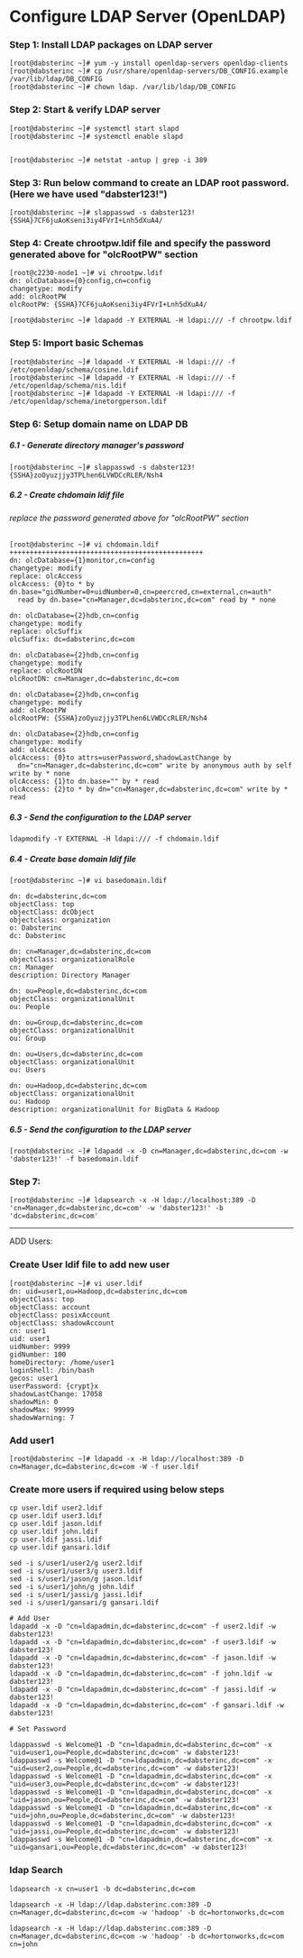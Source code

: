 # Configure LDAP Server (OpenLDAP)



### Step 1: Install LDAP packages on LDAP server
```
[root@dabsterinc ~]# yum -y install openldap-servers openldap-clients
[root@dabsterinc ~]# cp /usr/share/openldap-servers/DB_CONFIG.example /var/lib/ldap/DB_CONFIG 
[root@dabsterinc ~]# chown ldap. /var/lib/ldap/DB_CONFIG 
```

### Step 2: Start & verify LDAP server
```
[root@dabsterinc ~]# systemctl start slapd 
[root@dabsterinc ~]# systemctl enable slapd


[root@dabsterinc ~]# netstat -antup | grep -i 389
```

### Step 3: Run below command to create an LDAP root password. (Here we have used "dabster123!")
```
[root@dabsterinc ~]# slappasswd -s dabster123!
{SSHA}7CF6juAoKseni3iy4FVrI+Lnh5dXuA4/
```
### Step 4: Create chrootpw.ldif file and specify the password generated above for "olcRootPW" section
```
[root@c2230-node1 ~]# vi chrootpw.ldif
dn: olcDatabase={0}config,cn=config
changetype: modify
add: olcRootPW
olcRootPW: {SSHA}7CF6juAoKseni3iy4FVrI+Lnh5dXuA4/
```

```
[root@dabsterinc ~]# ldapadd -Y EXTERNAL -H ldapi:/// -f chrootpw.ldif 
```

### Step 5: Import basic Schemas
```
[root@dabsterinc ~]# ldapadd -Y EXTERNAL -H ldapi:/// -f /etc/openldap/schema/cosine.ldif 
[root@dabsterinc ~]# ldapadd -Y EXTERNAL -H ldapi:/// -f /etc/openldap/schema/nis.ldif 
[root@dabsterinc ~]# ldapadd -Y EXTERNAL -H ldapi:/// -f /etc/openldap/schema/inetorgperson.ldif 
```

### Step 6:	Setup domain name on LDAP DB

##### 6.1 - Generate directory manager's password
```
[root@dabsterinc ~]# slappasswd -s dabster123!
{SSHA}zoOyuzjjy3TPLhen6LVWDCcRLER/Nsh4
```
##### 6.2 - Create chdomain ldif file
###### replace the password generated above for "olcRootPW" section
```
[root@dabsterinc ~]# vi chdomain.ldif
++++++++++++++++++++++++++++++++++++++++++++++++
dn: olcDatabase={1}monitor,cn=config
changetype: modify
replace: olcAccess
olcAccess: {0}to * by dn.base="gidNumber=0+uidNumber=0,cn=peercred,cn=external,cn=auth"
  read by dn.base="cn=Manager,dc=dabsterinc,dc=com" read by * none

dn: olcDatabase={2}hdb,cn=config
changetype: modify
replace: olcSuffix
olcSuffix: dc=dabsterinc,dc=com

dn: olcDatabase={2}hdb,cn=config
changetype: modify
replace: olcRootDN
olcRootDN: cn=Manager,dc=dabsterinc,dc=com

dn: olcDatabase={2}hdb,cn=config
changetype: modify
add: olcRootPW
olcRootPW: {SSHA}zoOyuzjjy3TPLhen6LVWDCcRLER/Nsh4

dn: olcDatabase={2}hdb,cn=config
changetype: modify
add: olcAccess
olcAccess: {0}to attrs=userPassword,shadowLastChange by
  dn="cn=Manager,dc=dabsterinc,dc=com" write by anonymous auth by self write by * none
olcAccess: {1}to dn.base="" by * read
olcAccess: {2}to * by dn="cn=Manager,dc=dabsterinc,dc=com" write by * read
```

##### 6.3 - Send the configuration to the LDAP server
```
ldapmodify -Y EXTERNAL -H ldapi:/// -f chdomain.ldif 
```

##### 6.4 - Create base domain ldif file
```
[root@dabsterinc ~]# vi basedomain.ldif
```

```
dn: dc=dabsterinc,dc=com
objectClass: top
objectClass: dcObject
objectclass: organization
o: Dabsterinc
dc: Dabsterinc

dn: cn=Manager,dc=dabsterinc,dc=com
objectClass: organizationalRole
cn: Manager
description: Directory Manager

dn: ou=People,dc=dabsterinc,dc=com
objectClass: organizationalUnit
ou: People

dn: ou=Group,dc=dabsterinc,dc=com
objectClass: organizationalUnit
ou: Group

dn: ou=Users,dc=dabsterinc,dc=com
objectClass: organizationalUnit
ou: Users

dn: ou=Hadoop,dc=dabsterinc,dc=com
objectClass: organizationalUnit
ou: Hadoop
description: organizationalUnit for BigData & Hadoop
```
##### 6.5 - Send the configuration to the LDAP server
```
[root@dabsterinc ~]# ldapadd -x -D cn=Manager,dc=dabsterinc,dc=com -w 'dabster123!' -f basedomain.ldif
```


### Step 7: 
```
[root@dabsterinc ~]# ldapsearch -x -H ldap://localhost:389 -D 'cn=Manager,dc=dabsterinc,dc=com' -w 'dabster123!' -b 'dc=dabsterinc,dc=com'
```

------------------------------------------------------------------------------------------------------------------------------
ADD Users:

### Create User ldif file to add new user
```
[root@dabsterinc ~]# vi user.ldif
dn: uid=user1,ou=Hadoop,dc=dabsterinc,dc=com
objectClass: top
objectClass: account
objectClass: posixAccount
objectClass: shadowAccount
cn: user1
uid: user1
uidNumber: 9999
gidNumber: 100
homeDirectory: /home/user1
loginShell: /bin/bash
gecos: user1
userPassword: {crypt}x
shadowLastChange: 17058
shadowMin: 0
shadowMax: 99999
shadowWarning: 7
```

### Add user1
```
[root@dabsterinc ~]# ldapadd -x -H ldap://localhost:389 -D cn=Manager,dc=dabsterinc,dc=com -W -f user.ldif
```

### Create more users if required using below steps
```
cp user.ldif user2.ldif
cp user.ldif user3.ldif
cp user.ldif jason.ldif 
cp user.ldif john.ldif 
cp user.ldif jassi.ldif
cp user.ldif gansari.ldif

sed -i s/user1/user2/g user2.ldif
sed -i s/user1/user3/g user3.ldif
sed -i s/user1/jason/g jason.ldif
sed -i s/user1/john/g john.ldif
sed -i s/user1/jassi/g jassi.ldif
sed -i s/user1/gansari/g gansari.ldif

# Add User
ldapadd -x -D "cn=ldapadmin,dc=dabsterinc,dc=com" -f user2.ldif -w dabster123!
ldapadd -x -D "cn=ldapadmin,dc=dabsterinc,dc=com" -f user3.ldif -w dabster123!
ldapadd -x -D "cn=ldapadmin,dc=dabsterinc,dc=com" -f jason.ldif -w dabster123!
ldapadd -x -D "cn=ldapadmin,dc=dabsterinc,dc=com" -f john.ldif -w dabster123!
ldapadd -x -D "cn=ldapadmin,dc=dabsterinc,dc=com" -f jassi.ldif -w dabster123!
ldapadd -x -D "cn=ldapadmin,dc=dabsterinc,dc=com" -f gansari.ldif -w dabster123!

# Set Password

ldappasswd -s Welcome@1 -D "cn=ldapadmin,dc=dabsterinc,dc=com" -x "uid=user1,ou=People,dc=dabsterinc,dc=com" -w dabster123!
ldappasswd -s Welcome@1 -D "cn=ldapadmin,dc=dabsterinc,dc=com" -x "uid=user2,ou=People,dc=dabsterinc,dc=com" -w dabster123!
ldappasswd -s Welcome@1 -D "cn=ldapadmin,dc=dabsterinc,dc=com" -x "uid=user3,ou=People,dc=dabsterinc,dc=com" -w dabster123!
ldappasswd -s Welcome@1 -D "cn=ldapadmin,dc=dabsterinc,dc=com" -x "uid=jason,ou=People,dc=dabsterinc,dc=com" -w dabster123!
ldappasswd -s Welcome@1 -D "cn=ldapadmin,dc=dabsterinc,dc=com" -x "uid=john,ou=People,dc=dabsterinc,dc=com" -w dabster123!
ldappasswd -s Welcome@1 -D "cn=ldapadmin,dc=dabsterinc,dc=com" -x "uid=jassi,ou=People,dc=dabsterinc,dc=com" -w dabster123!
ldappasswd -s Welcome@1 -D "cn=ldapadmin,dc=dabsterinc,dc=com" -x "uid=gansari,ou=People,dc=dabsterinc,dc=com" -w dabster123!
```

### ldap Search
```
ldapsearch -x cn=user1 -b dc=dabsterinc,dc=com
```
```
ldapsearch -x -H ldap://ldap.dabsterinc.com:389 -D cn=Manager,dc=dabsterinc,dc=com -w 'hadoop' -b dc=hortonworks,dc=com
```
```
ldapsearch -x -H ldap://ldap.dabsterinc.com:389 -D cn=Manager,dc=dabsterinc,dc=com -w 'hadoop' -b dc=hortonworks,dc=com cn=john
```
